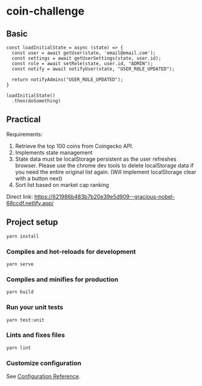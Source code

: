 # coin-challenge

## Basic
```
const loadInitialState = async (state) => {
  const user = await getUser(state, 'email@email.com');
  const settings = await getUserSettings(state, user.id);
  const role = await setRole(state, user.id, "ADMIN");
  const notify = await notifyUser(state, "USER_ROLE_UPDATED");

  return notifyAdmins("USER_ROLE_UPDATED");
}

loadInitialState()
  .then(doSomething)
```

## Practical
Requirements:
1. Retrieve the top 100 coins from Coingecko API.
2. Implements state management
3. State data must be localStorage persistent as the user refreshes browser. Please use the chrome dev tools to delete localStorage data if you need the entire original list again. (Will implement localStorage clear with a button next)
4. Sort list based on market cap ranking 


Direct link: https://621986b483b7b20e39e5d909--gracious-nobel-68ccdf.netlify.app/

## Project setup
```
yarn install
```

### Compiles and hot-reloads for development
```
yarn serve
```

### Compiles and minifies for production
```
yarn build
```

### Run your unit tests
```
yarn test:unit
```

### Lints and fixes files
```
yarn lint
```

### Customize configuration
See [Configuration Reference](https://cli.vuejs.org/config/).

